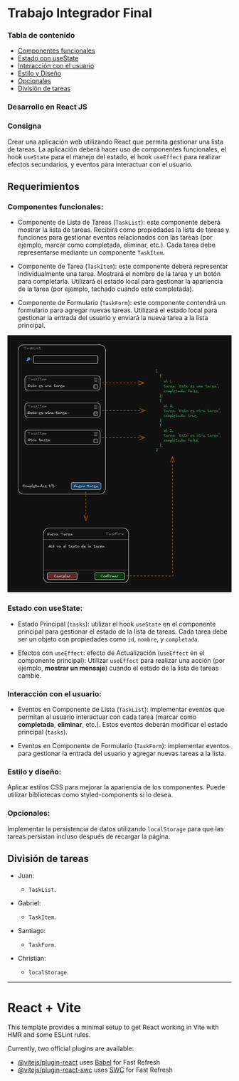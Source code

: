 # Trabajo Integrador Final

### Tabla de contenido
- [Componentes funcionales](#componentes-funcionales)
- [Estado con useState](#estado-con-usestate)
- [Interacción con el usuario](#interacción-con-el-usuario)
- [Estilo y Diseño](#estilo-y-diseño)
- [Opcionales](#opcionales)
- [División de tareas](#división-de-tareas)


### Desarrollo en React JS

### Consigna  

Crear una aplicación web utilizando React que permita gestionar una lista de tareas. La aplicación deberá hacer uso de componentes funcionales, el hook `useState` para el manejo del estado, el hook `useEffect` para realizar efectos secundarios, y eventos para interactuar con el usuario.

## Requerimientos

### Componentes funcionales:

- Componente de Lista de Tareas (`TaskList`): este componente deberá mostrar la lista de tareas. Recibirá como propiedades la lista de tareas y funciones para gestionar eventos relacionados con las tareas (por ejemplo, marcar como completada, eliminar, etc.). Cada tarea debe representarse mediante un componente `TaskItem`.

- Componente de Tarea (`TaskItem`): este componente deberá representar individualmente una tarea. Mostrará el nombre de la tarea y un botón para completarla. Utilizará el estado local para gestionar la apariencia de la tarea (por ejemplo, tachado cuando esté completada).

- Componente de Formulario (`TaskForm`): este componente contendrá un formulario para agregar nuevas tareas. Utilizará el estado local para gestionar la entrada del usuario y enviará la nueva tarea a la lista principal.

![taskmanager](/public/README/TaskManager.png)

### Estado con useState:

- Estado Principal (`tasks`): utilizar el hook `useState` en el componente principal para gestionar el estado de la lista de tareas. Cada tarea debe ser un objeto con propiedades como `id`, `nombre`, y `completada`.

- Efectos con `useEffect`: efecto de Actualización (`useEffect` en el componente principal): Utilizar `useEffect` para realizar una acción (por ejemplo, **mostrar un mensaje**) cuando el estado de la lista de tareas cambie.

### Interacción con el usuario:
- Eventos en Componente de Lista (`TaskList`): implementar eventos que permitan al usuario interactuar con cada tarea (marcar como **completada**, **eliminar**, etc.). Estos eventos deberán modificar el estado principal (`tasks`).

- Eventos en Componente de Formulario (`TaskForm`): implementar eventos para gestionar la entrada del usuario y agregar nuevas tareas a la lista.

### Estilo y diseño:

Aplicar estilos CSS para mejorar la apariencia de los componentes. Puede utilizar bibliotecas como styled-components si lo desea.

### Opcionales:

Implementar la persistencia de datos utilizando `localStorage` para que las tareas persistan incluso después de recargar la página.

## División de tareas

- Juan:
    - `TaskList`.

- Gabriel:
    - `TaskItem`.

- Santiago:
    - `TaskForm`.

- Christian:
    - `localStorage`.

---

# React + Vite

This template provides a minimal setup to get React working in Vite with HMR and some ESLint rules.

Currently, two official plugins are available:

- [@vitejs/plugin-react](https://github.com/vitejs/vite-plugin-react/blob/main/packages/plugin-react/README.md) uses [Babel](https://babeljs.io/) for Fast Refresh
- [@vitejs/plugin-react-swc](https://github.com/vitejs/vite-plugin-react-swc) uses [SWC](https://swc.rs/) for Fast Refresh
